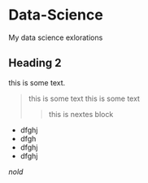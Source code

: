 # Data-Science
My data science exlorations
## Heading 2

this is some text.


> this is some text
> this is some  text
>> this is nextes block

* dfghj
* dfgh
* dfghj
* dfghj

*nold*

